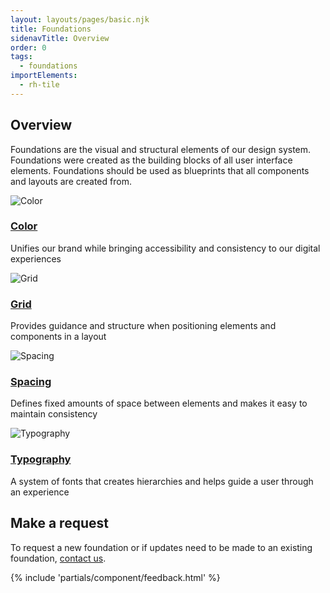 ```yaml
---
layout: layouts/pages/basic.njk
title: Foundations
sidenavTitle: Overview
order: 0
tags:
  - foundations
importElements:
  - rh-tile
---
```


<link rel="stylesheet" href="{{ '/assets/packages/@rhds/elements/elements/rh-tile/rh-tile-lightdom.css' | url }}">

<section>

  ## Overview

  Foundations are the visual and structural elements of our design system. Foundations were created as the building blocks of all user interface elements. Foundations should be used as blueprints that all components and layouts are created from.

  <div class="grid sm-two-columns">
    <rh-tile>
      <uxdot-example variant="full" no-border slot="image">
        <img src="{{ '/assets/foundations/color.svg' | url }}" alt="Color">
      </uxdot-example>
      <h3 slot="headline"><a href="../foundations/color">Color</a></h3>
      <p>Unifies our brand while bringing accessibility and consistency to our digital experiences</p>
    </rh-tile>
    <rh-tile>
      <uxdot-example variant="full" no-border slot="image">
        <img src="{{ '/assets/foundations/grid.svg' | url }}" alt="Grid">
      </uxdot-example>
      <h3 slot="headline"><a href="../foundations/grid">Grid</a></h3>
      <p>Provides guidance and structure when positioning elements and components in a layout</p>
    </rh-tile>
    <rh-tile>
      <uxdot-example variant="full" no-border slot="image">
        <img src="{{ '/assets/foundations/spacing.svg' | url }}" alt="Spacing">
      </uxdot-example>
      <h3 slot="headline"><a href="../foundations/spacing">Spacing</a></h3>
      <p>Defines fixed amounts of space between elements and makes it easy to maintain consistency</p>
    </rh-tile>
    <rh-tile>
      <uxdot-example variant="full" no-border slot="image">
        <img src="{{ '/assets/foundations/typography.svg' | url }}" alt="Typography">
      </uxdot-example>
      <h3 slot="headline"><a href="../foundations/typography">Typography</a></h3>
      <p>A system of fonts that creates hierarchies and helps guide a user through an experience</p>
    </rh-tile>
  </div>
</section>

<section>
  <h2>Make a request</h2>
   <p>To request a new foundation or if updates need to be made to an existing foundation, <a href="mailto:digital-design-system@redhat.com">contact us</a>.</p>
</section>


{% include 'partials/component/feedback.html' %}
